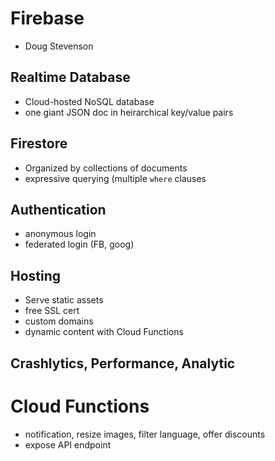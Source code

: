 # Firebase
- Doug Stevenson

## Realtime Database
- Cloud-hosted NoSQL database
- one giant JSON doc in heirarchical key/value pairs

## Firestore
- Organized by collections of documents
- expressive querying (multiple `where` clauses

## Authentication
- anonymous login
- federated login (FB, goog)

## Hosting
- Serve static assets
- free SSL cert
- custom domains
- dynamic content with Cloud Functions

## Crashlytics, Performance, Analytic

# Cloud Functions
- notification, resize images, filter language, offer discounts
- expose API endpoint
